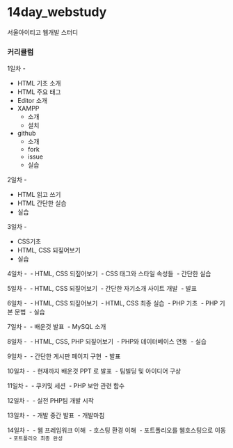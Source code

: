 # 14day_webstudy
서울아이티고 웹개발 스터디<br>


### 커리큘럼
1일차 - 
 - HTML 기초 소개
 - HTML 주요 태그
 - Editor 소개
 - XAMPP 
    - 소개
    - 설치
 - github
     - 소개
     - fork
     - issue
     - 실습
     
     
2일차 - 
 - HTML 읽고 쓰기
 - HTML 간단한 실습
 - 실습
 
 
 3일차 - 
 - CSS기초
 - HTML, CSS 되짚어보기
 - 실습
 
 4일차 -
  - HTML, CSS 되짚어보기
  - CSS 태그와 스타일 속성들
  - 간단한 실습
  
 5일차 -
  - HTML, CSS 되짚어보기
  - 간단한 자기소개 사이트 개발
  - 발표
  
 6일차 -
  - HTML, CSS 되짚어보기
  - HTML, CSS 최종 실습
  - PHP 기초
  - PHP 기본 문법
  - 실습
  
 7일차 -
  - 배운것 발표
  - MySQL 소개
  
 8일차 -
  - HTML, CSS, PHP 되짚어보기
  - PHP와 데이터베이스 연동
  - 실습
  
 9일차 -
  - 간단한 게시판 페이지 구현
  - 발표
  
 10일차 -
  - 현재까지 배운것 PPT 로 발표
  - 팀빌딩 및 아이디어 구상
  
 11일차 -
  - 쿠키및 세션
  - PHP 보안 관련 함수
  
 12일차 -
  - 실전 PHP팀 개발 시작
  
 13일차 -
  - 개발 중간 발표
  - 개발마침
    
 14일차 -
  - 웹 프레임워크 이해
  - 호스팅 환경 이해
  - 포트폴리오를 웹호스팅으로 이동
  - `포트폴리오 최종 완성`
